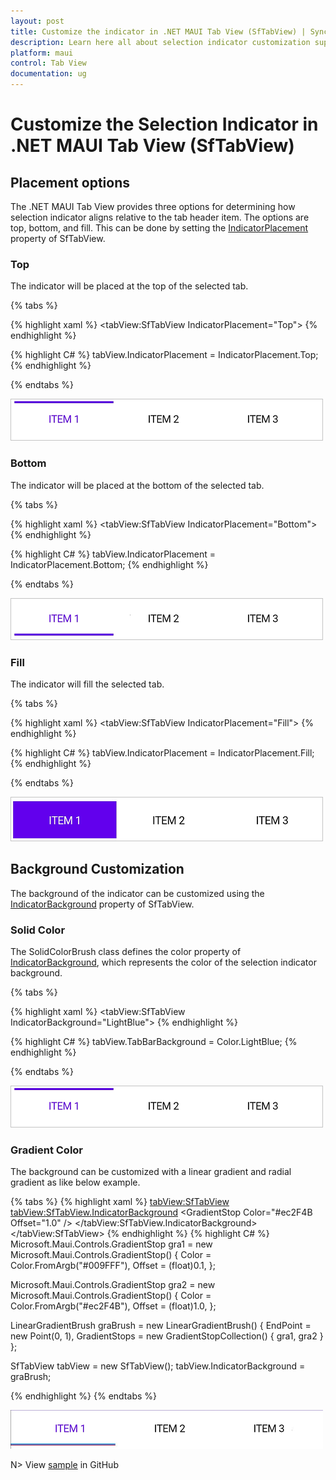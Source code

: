 ```yaml
---
layout: post
title: Customize the indicator in .NET MAUI Tab View (SfTabView) | Syncfusion
description: Learn here all about selection indicator customization support in Syncfusion .NET MAUI Tab View (SfTabView) control and more.
platform: maui
control: Tab View
documentation: ug
---
```


# Customize the Selection Indicator in .NET MAUI Tab View (SfTabView)

## Placement options

The .NET MAUI Tab View provides three options for determining how selection indicator aligns relative to the tab header item. The options are top, bottom, and fill. This can be done by setting the [IndicatorPlacement](https://help.syncfusion.com/cr/maui/Syncfusion.Maui.TabView.TabIndicatorPlacement.html) property of SfTabView.

### Top

The indicator will be placed at the top of the selected tab.

{% tabs %}

{% highlight xaml %}
    <tabView:SfTabView IndicatorPlacement="Top">
{% endhighlight %}

{% highlight C# %}
     tabView.IndicatorPlacement = IndicatorPlacement.Top;
{% endhighlight %}

{% endtabs %}

![Tab Image Position Top.](images/Selection-Indicator-placement-Top.png) 

### Bottom

The indicator will be placed at the bottom of the selected tab.

{% tabs %}

{% highlight xaml %}
    <tabView:SfTabView IndicatorPlacement="Bottom">
{% endhighlight %}

{% highlight C# %}
     tabView.IndicatorPlacement = IndicatorPlacement.Bottom;
{% endhighlight %}

{% endtabs %}

![Tab Image Position Bottom.](images/Selection-Indicator-placement-Bottom.png) 

### Fill

The indicator will fill the selected tab.

{% tabs %}

{% highlight xaml %}
    <tabView:SfTabView IndicatorPlacement="Fill">
{% endhighlight %}

{% highlight C# %}
     tabView.IndicatorPlacement = IndicatorPlacement.Fill;
{% endhighlight %}

{% endtabs %}

![Tab Image Position Fill.](images/Selection-Indicator-placement-Fill.png) 

## Background Customization

The background of the indicator can be customized using the [IndicatorBackground](https://help.syncfusion.com/cr/maui/Syncfusion.Maui.TabView.SfTabView.html#Syncfusion_Maui_TabView_SfTabView_IndicatorBackground) property of SfTabView.

### Solid Color 

The SolidColorBrush class defines the color property of [IndicatorBackground](https://help.syncfusion.com/cr/maui/Syncfusion.Maui.TabView.SfTabView.html#Syncfusion_Maui_TabView_SfTabView_IndicatorBackground), which represents the color of the selection indicator background.

{% tabs %}

{% highlight xaml %}
    <tabView:SfTabView IndicatorBackground="LightBlue">
{% endhighlight %}

{% highlight C# %}
     tabView.TabBarBackground = Color.LightBlue;
{% endhighlight %}

{% endtabs %}

![Selection Indicator Background.](images/Selection-Indicator-background.png) 

### Gradient Color 

The background can be customized with a linear gradient and radial gradient as like below example.

{% tabs %}
{% highlight xaml %}
    <tabView:SfTabView>
        <tabView:SfTabView.IndicatorBackground>
            <LinearGradientBrush EndPoint="0,1">
                <GradientStop Color="#009FFF" Offset="0.1" />
                <GradientStop Color="#ec2F4B Offset="1.0" />
            </LinearGradientBrush>
        </tabView:SfTabView.IndicatorBackground>
    </tabView:SfTabView>
{% endhighlight %}
{% highlight C# %}
Microsoft.Maui.Controls.GradientStop gra1 = new Microsoft.Maui.Controls.GradientStop()
{
    Color = Color.FromArgb("#009FFF"),
    Offset = (float)0.1,
};

Microsoft.Maui.Controls.GradientStop gra2 = new Microsoft.Maui.Controls.GradientStop()
{
    Color = Color.FromArgb("#ec2F4B"),
    Offset = (float)1.0,
};

LinearGradientBrush graBrush = new LinearGradientBrush()
{
    EndPoint = new Point(0, 1),
    GradientStops = new GradientStopCollection() { gra1, gra2 }
};

SfTabView tabView = new SfTabView();
tabView.IndicatorBackground = graBrush;

{% endhighlight %}
{% endtabs %}

![Selection Indicator Gradient](images/Selection-Indicator-gradient-background.png) 

N> View [sample](https://github.com/SyncfusionExamples/maui-tabview-samples/tree/main/TabBarCustomization) in GitHub